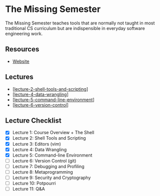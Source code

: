# The Missing Semester

The Missing Semester teaches tools that are normally not taught in most traditional CS curriculum but are indispensible in everyday software engineering work.

Resources
---

- [Website](https://missing.csail.mit.edu/)

Lectures
---

- [[lecture-2-shell-tools-and-scripting]]
- [[lecture-4-data-wrangling]]
- [[lecture-5-command-line-environment]]
- [[lecture-6-version-control]]

Lecture Checklist
---

- [x] Lecture 1: Course Overview + The Shell
- [x] Lecture 2: Shell Tools and Scripting
- [x] Lecture 3: Editors (vim)
- [x] Lecture 4: Data Wrangling
- [x] Lecture 5: Command-line Environment
- [ ] Lecture 6: Version Control (git)
- [ ] Lecture 7: Debugging and Profiling
- [ ] Lecture 8: Metaprogramming
- [ ] Lecture 9: Security and Cryptography
- [ ] Lecture 10: Potpourri
- [ ] Lecture 11: Q&A

[//begin]: # "Autogenerated link references for markdown compatibility"
[lecture-2-shell-tools-and-scripting]: lecture-2-shell-tools-and-scripting.md "Lecture 2: Shell Tools and Scripting"
[lecture-4-data-wrangling]: lecture-4-data-wrangling.md "Lecture 3: Data Wrangling"
[lecture-5-command-line-environment]: lecture-5-command-line-environment.md "Lecture 5: Command Line Environment"
[lecture-6-version-control]: lecture-6-version-control.md "Lecture 6: Version Control"
[//end]: # "Autogenerated link references"